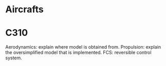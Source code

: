 # Aircrafts

# C310

Aerodynamics: explain where model is obtained from.
Propulsion: explain the oversimplified model that is implemented.
FCS: reversible control system.
